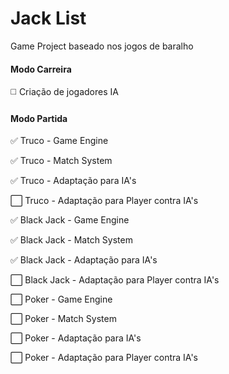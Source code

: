 # Jack List

Game Project baseado nos jogos de baralho

#### Modo Carreira ####

:white_medium_square:  Criação de jogadores IA

#### Modo Partida ####

:white_check_mark:    Truco - Game Engine

:white_check_mark:    Truco - Match System

:white_check_mark:    Truco - Adaptação para IA's

:white_large_square:    Truco - Adaptação para Player contra IA's


:white_check_mark:    Black Jack - Game Engine

:white_check_mark:    Black Jack - Match System

:white_check_mark:    Black Jack - Adaptação para IA's

:white_large_square:    Black Jack - Adaptação para Player contra IA's


:white_large_square:    Poker - Game Engine

:white_large_square:    Poker - Match System

:white_large_square:    Poker - Adaptação para IA's

:white_large_square:    Poker - Adaptação para Player contra IA's
